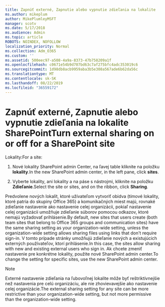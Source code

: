 ```yaml
---
title: Zapnúť externé, Zapnutie alebo vypnutie zdieľania na lokalite
ms.author: mikeplum
author: MikePlumleyMSFT
manager: scotv
ms.date: 5/17/2018
ms.audience: Admin
ms.topic: article
ROBOTS: NOINDEX, NOFOLLOW
localization_priority: Normal
ms.collection: Adm_O365
ms.custom: ''
ms.assetid: 500eec97-a508-4a9a-8373-47b758209a1f
ms.openlocfilehash: c0671e54b9d707bd63c7af275bfc4adc353019c6
ms.sourcegitcommit: 1d98db8acb9959aba3b5e308a567ade6b62da56c
ms.translationtype: MT
ms.contentlocale: sk-SK
ms.lasthandoff: 08/22/2019
ms.locfileid: "36559172"
---
```

# <a name="turn-external-sharing-on-or-off-for-a-sharepoint-site"></a><span data-ttu-id="e8a33-102">Zapnúť externé, Zapnutie alebo vypnutie zdieľania na lokalite SharePoint</span><span class="sxs-lookup"><span data-stu-id="e8a33-102">Turn external sharing on or off for a SharePoint site</span></span>

<span data-ttu-id="e8a33-103">Lokality:</span><span class="sxs-lookup"><span data-stu-id="e8a33-103">For a site:</span></span>
  
1. <span data-ttu-id="e8a33-104">Nové lokality SharePoint admin Center, na ľavej table kliknite na položku **lokality**.</span><span class="sxs-lookup"><span data-stu-id="e8a33-104">In the new SharePoint admin center, in the left pane, click **sites**.</span></span>
    
2. <span data-ttu-id="e8a33-105">Vyberte lokality, ani lokality a na páse s nástrojmi, kliknite na položku **Zdieľanie**.</span><span class="sxs-lookup"><span data-stu-id="e8a33-105">Select the site or sites, and on the ribbon, click **Sharing**.</span></span>
    
<span data-ttu-id="e8a33-106">Predvolene nových lokalít, ktoré užívateľom vytvoriť obidva (tímové lokality, ktoré patria do skupiny Office 365) a komunikačných miest majú, rovnaké zdieľanie nastavenie ako nastavenie celej organizácii, pokiaľ nastavenie celej organizácii umožňuje zdieľanie súborov pomocou odkazov, ktoré nemajú vyžadovať prihlásenie.</span><span class="sxs-lookup"><span data-stu-id="e8a33-106">By default, new sites that users create (both team sites that belong to Office 365 groups and communication sites) have the same sharing setting as your organization-wide setting, unless the organization-wide setting allows sharing files using links that don't require sign-in.</span></span> <span data-ttu-id="e8a33-107">V tomto prípade stránky umožňujú zdieľanie nových a existujúcich externých používateľov, ktorí prihlásenie.</span><span class="sxs-lookup"><span data-stu-id="e8a33-107">In this case, the sites allow sharing with new and existing external users who sign in.</span></span> <span data-ttu-id="e8a33-108">Ak chcete zmeniť nastavenie pre konkrétne lokality, použite nové SharePoint admin center.</span><span class="sxs-lookup"><span data-stu-id="e8a33-108">To change the setting for specific sites, use the new SharePoint admin center.</span></span>
  
> [!NOTE]
> <span data-ttu-id="e8a33-109">Externé nastavenie zdieľania na ľubovoľnej lokalite môže byť reštriktívnejšie než nastavenia pre celú organizáciu, ale nie zhovievavejšie ako nastavenie celej organizácie.</span><span class="sxs-lookup"><span data-stu-id="e8a33-109">The external sharing setting for any site can be more restrictive than your organization-wide setting, but not more permissive than the organization-wide setting.</span></span> 
  


